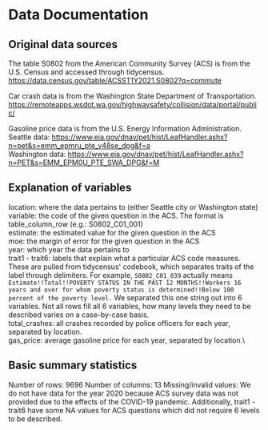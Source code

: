 # Data Documentation 
## Original data sources
The table S0802 from the American Community Survey (ACS) is from the U.S. Census and accessed through tidycensus. https://data.census.gov/table/ACSST1Y2021.S0802?q=commute 

Car crash data is from the Washington State Department of Transportation. https://remoteapps.wsdot.wa.gov/highwaysafety/collision/data/portal/public/

Gasoline price data is from the U.S. Energy Information Administration.  
Seattle data: https://www.eia.gov/dnav/pet/hist/LeafHandler.ashx?n=pet&s=emm_epmru_pte_y48se_dpg&f=a  
Washington data: https://www.eia.gov/dnav/pet/hist/LeafHandler.ashx?n=PET&s=EMM_EPM0U_PTE_SWA_DPG&f=M 

## Explanation of variables
location: where the data pertains to (either Seattle city or Washington state)
variable: the code of the given question in the ACS. The format is table_column_row (e.g.: S0802_C01_001)\
estimate: the estimated value for the given question in the ACS\
moe: the margin of error for the given question in the ACS\
year: which year the data pertains to\
trait1 - trait6: labels that explain what a particular ACS code measures. These are pulled from tidycensus' codebook, which separates traits of the label through delimiters. For example, `S0802_C01_039` actually means `Estimate!!Total!!POVERTY STATUS IN THE PAST 12 MONTHS!!Workers 16 years and over for whom poverty status is determined!!Below 100 percent of the poverty level.` We separated this one string out into 6 variables. Not all rows fill all 6 variables, how many levels they need to be described varies on a case-by-case basis.\
total_crashes: all crashes recorded by police officers for each year, separated by location.\
gas_price: average gasoline price for each year, separated by location.\

## Basic summary statistics
Number of rows: 9696
Number of columns: 13
Missing/invalid values: We do not have data for the year 2020 because ACS survey data was not provided due to the effects of the COVID-19 pandemic. Additionally, trait1 - trait6 have some NA values for ACS questions which did not require 6 levels to be described.


